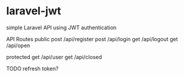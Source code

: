 # laravel-jwt

simple Laravel API using JWT authentication

API Routes
public
post  /api/register
post  /api/login
get  /api/logout
get  /api/open

protected
get  /api/user
get  /api/closed
 
 TODO refresh token?

